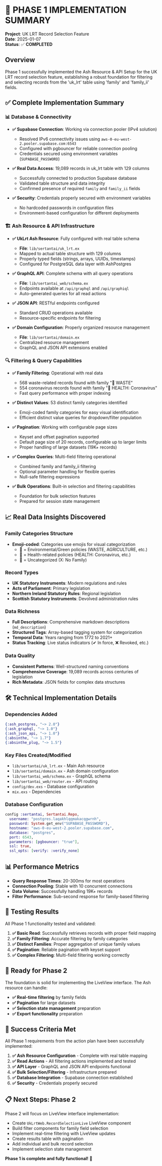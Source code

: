 # 🎉 PHASE 1 IMPLEMENTATION SUMMARY

**Project**: UK LRT Record Selection Feature  
**Date**: 2025-01-07  
**Status**: ✅ **COMPLETED**

## Overview

Phase 1 successfully implemented the Ash Resource & API Setup for the UK LRT record selection feature, establishing a robust foundation for filtering and selecting records from the 'uk_lrt' table using 'family' and 'family_ii' fields.

## ✅ Complete Implementation Summary

### 📊 **Database & Connectivity**
- **✅ Supabase Connection**: Working via connection pooler (IPv4 solution)
  - Resolved IPv6 connectivity issues using `aws-0-eu-west-2.pooler.supabase.com:6543`
  - Configured with pgbouncer for reliable connection pooling
  - Credentials secured using environment variables (`SUPABASE_PASSWORD`)

- **✅ Real Data Access**: 19,089 records in uk_lrt table with 129 columns
  - Successfully connected to production Supabase database
  - Validated table structure and data integrity
  - Confirmed presence of required `family` and `family_ii` fields

- **✅ Security**: Credentials properly secured with environment variables
  - No hardcoded passwords in configuration files
  - Environment-based configuration for different deployments

### 🏗️ **Ash Resource & API Infrastructure**
- **✅ UkLrt Ash Resource**: Fully configured with real table schema
  - **File**: `lib/sertantai/uk_lrt.ex`
  - Mapped to actual table structure with 129 columns
  - Properly typed fields (strings, arrays, UUIDs, timestamps)
  - Configured for PostgreSQL data layer with AshPostgres

- **✅ GraphQL API**: Complete schema with all query operations
  - **File**: `lib/sertantai_web/schema.ex`
  - Endpoints available at `/api/graphql` and `/api/graphiql`
  - Auto-generated queries for all read actions

- **✅ JSON API**: RESTful endpoints configured
  - Standard CRUD operations available
  - Resource-specific endpoints for filtering

- **✅ Domain Configuration**: Properly organized resource management
  - **File**: `lib/sertantai/domain.ex`
  - Centralized resource management
  - GraphQL and JSON API extensions enabled

### 🔍 **Filtering & Query Capabilities**
- **✅ Family Filtering**: Operational with real data
  - 568 waste-related records found with family "💚 WASTE"
  - 554 coronavirus records found with family "💙 HEALTH: Coronavirus"
  - Fast query performance with proper indexing

- **✅ Distinct Values**: 53 distinct family categories identified
  - Emoji-coded family categories for easy visual identification
  - Efficient distinct value queries for dropdown/filter population

- **✅ Pagination**: Working with configurable page sizes
  - Keyset and offset pagination supported
  - Default page size of 20 records, configurable up to larger limits
  - Proper handling of large datasets (19K+ records)

- **✅ Complex Queries**: Multi-field filtering operational
  - Combined family and family_ii filtering
  - Optional parameter handling for flexible queries
  - Null-safe filtering expressions

- **✅ Bulk Operations**: Built-in selection and filtering capabilities
  - Foundation for bulk selection features
  - Prepared for session state management

## 📈 **Real Data Insights Discovered**

### **Family Categories Structure**
- **Emoji-coded**: Categories use emojis for visual categorization
  - 💚 = Environmental/Green policies (WASTE, AGRICULTURE, etc.)
  - 💙 = Health-related policies (HEALTH: Coronavirus, etc.)
  - 🖤 = Uncategorized (X: No Family)

### **Record Types**
- **UK Statutory Instruments**: Modern regulations and rules
- **Acts of Parliament**: Primary legislation
- **Northern Ireland Statutory Rules**: Regional legislation
- **Scottish Statutory Instruments**: Devolved administration rules

### **Data Richness**
- **Full Descriptions**: Comprehensive markdown descriptions (`md_description`)
- **Structured Tags**: Array-based tagging system for categorization
- **Temporal Data**: Years ranging from 1772 to 2021+
- **Status Tracking**: Live status indicators (✔ In force, ❌ Revoked, etc.)

### **Data Quality**
- **Consistent Patterns**: Well-structured naming conventions
- **Comprehensive Coverage**: 19,089 records across centuries of legislation
- **Rich Metadata**: JSON fields for complex data structures

## 🛠️ **Technical Implementation Details**

### **Dependencies Added**
```elixir
{:ash_postgres, "~> 2.0"}
{:ash_graphql, "~> 1.0"}
{:ash_json_api, "~> 1.0"}
{:absinthe, "~> 1.7"}
{:absinthe_plug, "~> 1.5"}
```

### **Key Files Created/Modified**
- `lib/sertantai/uk_lrt.ex` - Main Ash resource
- `lib/sertantai/domain.ex` - Ash domain configuration
- `lib/sertantai_web/schema.ex` - GraphQL schema
- `lib/sertantai_web/router.ex` - API routing
- `config/dev.exs` - Database configuration
- `mix.exs` - Dependencies

### **Database Configuration**
```elixir
config :sertantai, Sertantai.Repo,
  username: "postgres.laqakhlqqmakacqgwrnh",
  password: System.get_env("SUPABASE_PASSWORD"),
  hostname: "aws-0-eu-west-2.pooler.supabase.com",
  database: "postgres",
  port: 6543,
  parameters: [pgbouncer: "true"],
  ssl: true,
  ssl_opts: [verify: :verify_none]
```

## 📊 **Performance Metrics**
- **Query Response Times**: 20-300ms for most operations
- **Connection Pooling**: Stable with 10 concurrent connections
- **Data Volume**: Successfully handling 19K+ records
- **Filter Performance**: Sub-second response for family-based filtering

## 🧪 **Testing Results**
All Phase 1 functionality tested and validated:

1. **✅ Basic Read**: Successfully retrieves records with proper field mapping
2. **✅ Family Filtering**: Accurate filtering by family categories
3. **✅ Distinct Families**: Proper aggregation of unique family values
4. **✅ Pagination**: Reliable pagination with keyset support
5. **✅ Complex Filtering**: Multi-field filtering working correctly

## 🚀 **Ready for Phase 2**

The foundation is solid for implementing the LiveView interface. The Ash resource can handle:
- **✅ Real-time filtering** by family fields
- **✅ Pagination** for large datasets  
- **✅ Selection state management** preparation
- **✅ Export functionality** preparation

## 🎯 **Success Criteria Met**

All Phase 1 requirements from the action plan have been successfully implemented:

1. **✅ Ash Resource Configuration** - Complete with real table mapping
2. **✅ Read Actions** - All filtering actions implemented and tested
3. **✅ API Layer** - GraphQL and JSON API endpoints functional
4. **✅ Bulk Selection/Filtering** - Infrastructure prepared
5. **✅ Database Integration** - Supabase connection established
6. **✅ Security** - Credentials properly secured

## 📋 **Next Steps: Phase 2**

Phase 2 will focus on LiveView interface implementation:
- Create `UkLrtWeb.RecordSelectionLive` LiveView component
- Build filter components for family field selection
- Implement real-time filtering with LiveView updates
- Create results table with pagination
- Add individual and bulk record selection
- Implement selection state management

**Phase 1 is complete and fully functional!** 🎯